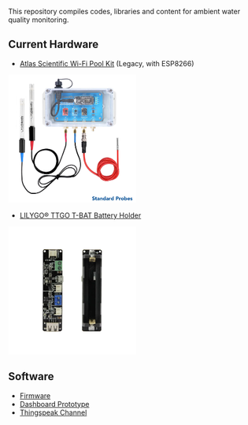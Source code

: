 This repository compiles codes, libraries and content for ambient water quality monitoring.

## Current Hardware

- [Atlas Scientific Wi-Fi Pool Kit](https://atlas-scientific.com/kits/wi-fi-pool-kit/) (Legacy, with ESP8266)

<a target="_blank" href="https://atlas-scientific.com/kits/wi-fi-pool-kit/"><img width="260" src="https://raw.githubusercontent.com/dirceu-jr/ambient-water-quality/master/readme_files/wi-fi-pk01.jpeg"></a>

- [LILYGO® TTGO T-BAT Battery Holder](https://pt.aliexpress.com/item/4001156737871.html)

<a target="_blank" href="https://pt.aliexpress.com/item/4001156737871.html"><img width="260" src="https://raw.githubusercontent.com/dirceu-jr/ambient-water-quality/master/readme_files/lilygo-ttgo-t-bat.webp"></a>

## Software

- [Firmware](https://github.com/dirceu-jr/ambient-water-quality/blob/master/firmware/legacy_pool_kit.ino)
- [Dashboard Prototype](https://dirceu-jr.github.io/ambient-water-quality/dashboard/)
- [Thingspeak Channel](https://thingspeak.com/channels/1643222/)

